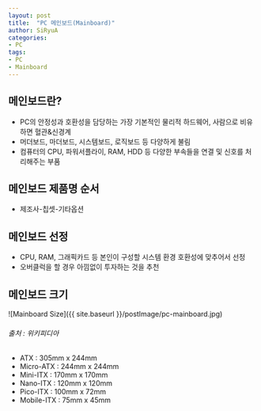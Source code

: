 ```yaml
---
layout: post
title:  "PC 메인보드(Mainboard)"
author: SiRyuA
categories:
- PC
tags:
- PC
- Mainboard
---
```


## 메인보드란?
* PC의 안정성과 호환성을 담당하는 가장 기본적인 물리적 하드웨어, 사람으로 비유하면 혈관&신경계
* 머더보드, 마더보드, 시스템보드, 로직보드 등 다양하게 불림
* 컴퓨터의 CPU, 파워서플라이, RAM, HDD 등 다양한 부속들을 연결 및 신호를 처리해주는 부품


## 메인보드 제품명 순서
* 제조사-칩셋-기타옵션


## 메인보드 선정
* CPU, RAM, 그래픽카드 등 본인이 구성할 시스템 환경 호환성에 맞추어서 선정
* 오버클럭을 할 경우 아낌없이 투자하는 것을 추천


## 메인보드 크기
![Mainboard Size]({{ site.baseurl }}/postImage/pc-mainboard.jpg)
###### 출처 : 위키피디아

* ATX : 305mm x 244mm
* Micro-ATX : 244mm x 244mm
* Mini-ITX : 170mm x 170mm
* Nano-ITX : 120mm x 120mm
* Pico-ITX : 100mm x 72mm
* Mobile-ITX : 75mm x 45mm
